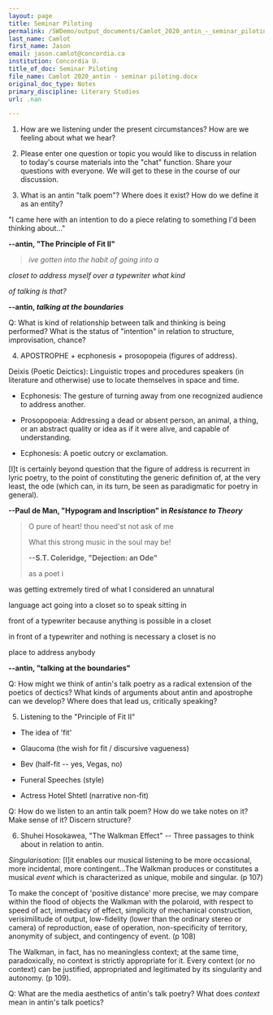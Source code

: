 ```yaml
---
layout: page
title: Seminar Piloting
permalink: /SWDemo/output_documents/Camlot_2020_antin_-_seminar_piloting.html
last_name: Camlot
first_name: Jason
email: jason.camlot@concordia.ca
institution: Concordia U.
title_of_doc: Seminar Piloting
file_name: Camlot 2020_antin - seminar piloting.docx
original_doc_type: Notes
primary_discipline: Literary Studies
url: .nan

---
```

1.  How are we listening under the present circumstances? How are we
    feeling about what we hear?

2.  Please enter one question or topic you would like to discuss in
    relation to today's course materials into the "chat" function. Share
    your questions with everyone. We will get to these in the course of
    our discussion.

3.  What is an antin "talk poem"? Where does it exist? How do we define
    it as an entity?

"I came here with an intention to do a piece relating to something I'd
been thinking about..."

**\--antin, "The Principle of Fit II"**

> *ive gotten into the habit of going into a*

*closet to address myself over a typewriter what kind*

*of talking is that?*

**\--antin, *talking at the boundaries***

Q: What is kind of relationship between talk and thinking is being
performed? What is the status of "intention" in relation to structure,
improvisation, chance?

4.  APOSTROPHE + ecphonesis + prosopopeia (figures of address).

Deixis (Poetic Deictics): Linguistic tropes and procedures speakers (in
literature and otherwise) use to locate themselves in space and time.

- Ecphonesis: The gesture of turning away from one recognized audience
  to address another.

- Prosopopoeia: Addressing a dead or absent person, an animal, a thing,
  or an abstract quality or idea as if it were alive, and capable of
  understanding.

- Ecphonesis: A poetic outcry or exclamation.

\[I\]t is certainly beyond question that the figure of address is
recurrent in lyric poetry, to the point of constituting the generic
definition of, at the very least, the ode (which can, in its turn, be
seen as paradigmatic for poetry in general).

**\--Paul de Man, "Hypogram and Inscription" in *Resistance to Theory***

> O pure of heart! thou need\'st not ask of me 
>
> What this strong music in the soul may be! 
>
> **\--S.T. Coleridge, "Dejection: an Ode"**
>
> as a poet i

was getting extremely tired of what I considered an unnatural

language act going into a closet so to speak sitting in

front of a typewriter because anything is possible in a closet

in front of a typewriter and nothing is necessary a closet is no

place to address anybody

**\--antin, "talking at the boundaries"**

Q: How might we think of antin's talk poetry as a radical extension of
the poetics of dectics? What kinds of arguments about antin and
apostrophe can we develop? Where does that lead us, critically speaking?

5.  Listening to the "Principle of Fit II"

- The idea of 'fit'

- Glaucoma (the wish for fit / discursive vagueness)

- Bev (half-fit -- yes, Vegas, no)

- Funeral Speeches (style)

- Actress Hotel Shtetl (narrative non-fit)

Q: How do we listen to an antin talk poem? How do we take notes on it?
Make sense of it? Discern structure?

6.  Shuhei Hosokawea, "The Walkman Effect" -- Three passages to think
    about in relation to antin.

*Singularisation*: \[I\]it enables our musical listening to be more
occasional, more incidental, more contingent...The Walkman produces or
constitutes a musical *event* which is characterized as unique, mobile
and singular. (p 107)

To make the concept of 'positive distance' more precise, we may compare
within the flood of objects the Walkman with the polaroid, with respect
to speed of act, immediacy of effect, simplicity of mechanical
construction, verisimilitude of output, low-fidelity (lower than the
ordinary stereo or camera) of reproduction, ease of operation,
non-specificity of territory, anonymity of subject, and contingency of
event. (p 108)

The Walkman, in fact, has no meaningless context; at the same time,
paradoxically, no context is strictly appropriate for it. Every context
(or no context) can be justified, appropriated and legitimated by its
singularity and autonomy. (p 109).

Q: What are the media aesthetics of antin's talk poetry? What does
*context* mean in antin's talk poetics?
